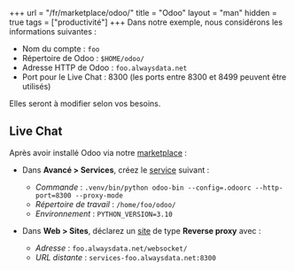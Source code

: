 +++
url = "/fr/marketplace/odoo/"
title = "Odoo"
layout = "man"
hidden = true
tags = ["productivité"]
+++
Dans notre exemple, nous considérons les informations suivantes :

- Nom du compte : `foo`
- Répertoire de Odoo : `$HOME/odoo/`
- Adresse HTTP de Odoo : `foo.alwaysdata.net`
- Port pour le Live Chat : 8300 (les ports entre 8300 et 8499 peuvent être utilisés)

Elles seront à modifier selon vos besoins.

## Live Chat

Après avoir installé Odoo via notre [marketplace](marketplace) :

- Dans **Avancé > Services**, créez le [service](services) suivant :

    - *Commande* : `.venv/bin/python odoo-bin --config=.odoorc --http-port=8300 --proxy-mode`
    - *Répertoire de travail* : `/home/foo/odoo/`
    - *Environnement* : `PYTHON_VERSION=3.10`

- Dans **Web > Sites**, déclarez un [site](sites/add-a-site) de type **Reverse proxy** avec :

    - *Adresse* : `foo.alwaysdata.net/websocket/`
    - *URL distante* : `services-foo.alwaysdata.net:8300`
